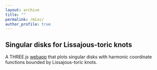 ```yaml
---
layout: archive
title: ""
permalink: /misc/
author_profile: true
---
```



## Singular disks for Lissajous-toric knots
A THREE.js <a href="{{ site.baseurl }}/files/LTD.html" target="_blank" rel="noopener noreferrer">webapp</a> that plots singular disks with harmonic coordinate functions bounded by Lissajous-toric knots. 

